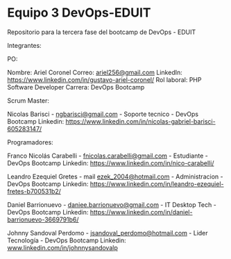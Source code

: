# Equipo 3 DevOps-EDUIT
Repositorio para la tercera fase del bootcamp de DevOps - EDUIT

Integrantes:

PO:

Nombre: Ariel Coronel
Correo: ariel256@gmail.com
LinkedIn: https://www.linkedin.com/in/gustavo-ariel-coronel/
Rol laboral: PHP Software Developer
Carrera: DevOps Bootcamp

Scrum Master: 

Nicolas Barisci - ngbarisci@gmail.com - Soporte tecnico - DevOps Bootcamp
Linkedin: https://www.linkedin.com/in/nicolas-gabriel-barisci-605283147/

Programadores:

Franco Nicolás Carabelli - fnicolas.carabelli@gmail.com - Estudiante - DevOps Bootcamp
Linkedin: https://www.linkedin.com/in/nico-carabelli/

Leandro Ezequiel Gretes - mail ezek_2004@hotmail.com - Administracion - DevOps Bootcamp
Linkedin: https://www.linkedin.com/in/leandro-ezequiel-fretes-b700531b2/

Daniel Barrionuevo - daniee.barrionuevo@gmail.com - IT Desktop Tech - DevOps Bootcamp
Linkedin: https://www.linkedin.com/in/daniel-barrionuevo-3669791b6/

Johnny Sandoval Perdomo - jsandoval_perdomo@hotmail.com - Lider Tecnología - DevOps Bootcamp
Linkedin: www.linkedin.com/in/johnnysandovalp



